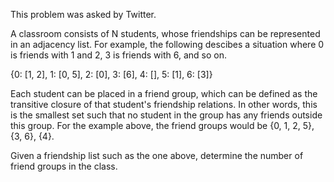 This problem was asked by Twitter.

A classroom consists of N students, whose friendships can be represented in an adjacency list. For
example, the following descibes a situation where 0 is friends with 1 and 2, 3 is friends with 6,
and so on.

{0: [1, 2],
 1: [0, 5],
 2: [0],
 3: [6],
 4: [],
 5: [1],
 6: [3]} 

Each student can be placed in a friend group, which can be defined as the transitive closure of that
student's friendship relations. In other words, this is the smallest set such that no student in the
group has any friends outside this group. For the example above, the friend groups would be {0, 1,
2, 5}, {3, 6}, {4}.

Given a friendship list such as the one above, determine the number of friend groups in the class.